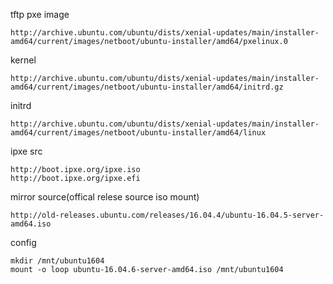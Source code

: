 tftp pxe image
```
http://archive.ubuntu.com/ubuntu/dists/xenial-updates/main/installer-amd64/current/images/netboot/ubuntu-installer/amd64/pxelinux.0
```

kernel
```
http://archive.ubuntu.com/ubuntu/dists/xenial-updates/main/installer-amd64/current/images/netboot/ubuntu-installer/amd64/initrd.gz
```

initrd
```
http://archive.ubuntu.com/ubuntu/dists/xenial-updates/main/installer-amd64/current/images/netboot/ubuntu-installer/amd64/linux
```


ipxe src
```
http://boot.ipxe.org/ipxe.iso
http://boot.ipxe.org/ipxe.efi
```

mirror source(offical relese source iso mount)
```
http://old-releases.ubuntu.com/releases/16.04.4/ubuntu-16.04.5-server-amd64.iso
```
config
```
mkdir /mnt/ubuntu1604
mount -o loop ubuntu-16.04.6-server-amd64.iso /mnt/ubuntu1604
```

